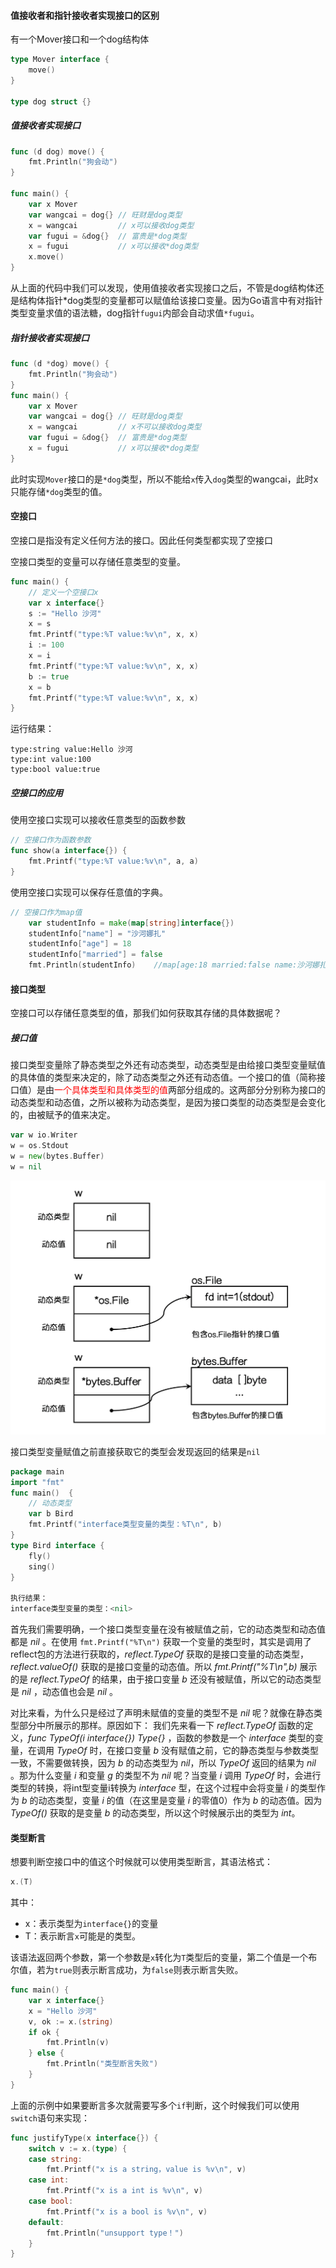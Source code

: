 #### 值接收者和指针接收者实现接口的区别

有一个Mover接口和一个dog结构体

```go
type Mover interface {
	move()
}

type dog struct {}
```

##### 值接收者实现接口

```go
func (d dog) move() {
	fmt.Println("狗会动")
}

func main() {
	var x Mover
	var wangcai = dog{} // 旺财是dog类型
	x = wangcai         // x可以接收dog类型
	var fugui = &dog{}  // 富贵是*dog类型
	x = fugui           // x可以接收*dog类型
	x.move()
}
```

从上面的代码中我们可以发现，使用值接收者实现接口之后，不管是dog结构体还是结构体指针*dog类型的变量都可以赋值给该接口变量。因为Go语言中有对指针类型变量求值的语法糖，dog指针`fugui`内部会自动求值`*fugui`。



##### 指针接收者实现接口

```go
func (d *dog) move() {
	fmt.Println("狗会动")
}
func main() {
	var x Mover
	var wangcai = dog{} // 旺财是dog类型
	x = wangcai         // x不可以接收dog类型
	var fugui = &dog{}  // 富贵是*dog类型
	x = fugui           // x可以接收*dog类型
}
```

此时实现`Mover`接口的是`*dog`类型，所以不能给`x`传入`dog`类型的wangcai，此时x只能存储`*dog`类型的值。



#### 空接口

空接口是指没有定义任何方法的接口。因此任何类型都实现了空接口

空接口类型的变量可以存储任意类型的变量。

```go
func main() {
	// 定义一个空接口x
	var x interface{}
	s := "Hello 沙河"
	x = s
	fmt.Printf("type:%T value:%v\n", x, x)
	i := 100
	x = i
	fmt.Printf("type:%T value:%v\n", x, x)
	b := true
	x = b
	fmt.Printf("type:%T value:%v\n", x, x)
}
```

运行结果：

```go\
type:string value:Hello 沙河
type:int value:100
type:bool value:true
```

##### 空接口的应用

使用空接口实现可以接收任意类型的函数参数

```go
// 空接口作为函数参数
func show(a interface{}) {
	fmt.Printf("type:%T value:%v\n", a, a)
}
```

使用空接口实现可以保存任意值的字典。

```go
// 空接口作为map值
	var studentInfo = make(map[string]interface{})
	studentInfo["name"] = "沙河娜扎"
	studentInfo["age"] = 18
	studentInfo["married"] = false
	fmt.Println(studentInfo)	//map[age:18 married:false name:沙河娜扎]
```



#### 接口类型

空接口可以存储任意类型的值，那我们如何获取其存储的具体数据呢？

##### 接口值

接口类型变量除了静态类型之外还有动态类型，动态类型是由给接口类型变量赋值的具体值的类型来决定的，除了动态类型之外还有动态值。一个接口的值（简称接口值）是由<font color='red'>一个具体类型和具体类型的值</font>两部分组成的。这两部分分别称为接口的动态类型和动态值，之所以被称为动态类型，是因为接口类型的动态类型是会变化的，由被赋予的值来决定。

```go
var w io.Writer
w = os.Stdout
w = new(bytes.Buffer)
w = nil
```

![接口值图解](note.assets/interface.png)

接口类型变量赋值之前直接获取它的类型会发现返回的结果是`nil`

```go
package main
import "fmt"
func main()  {
    // 动态类型
    var b Bird
    fmt.Printf("interface类型变量的类型：%T\n", b)
}
type Bird interface {
    fly()
    sing()
}

执行结果：
interface类型变量的类型：<nil>
```

首先我们需要明确，一个接口类型变量在没有被赋值之前，它的动态类型和动态值都是 *nil* 。在使用 `fmt.Printf("%T\n")` 获取一个变量的类型时，其实是调用了reflect包的方法进行获取的，*reflect.TypeOf* 获取的是接口变量的动态类型， *reflect.valueOf()* 获取的是接口变量的动态值。所以 *fmt.Printf("%T\n",b)* 展示的是 *reflect.TypeOf* 的结果，由于接口变量 *b* 还没有被赋值，所以它的动态类型是 *nil* ，动态值也会是 *nil* 。

对比来看，为什么只是经过了声明未赋值的变量的类型不是 *nil* 呢？就像在静态类型部分中所展示的那样。原因如下： 我们先来看一下 *reflect.TypeOf* 函数的定义，*func TypeOf(i interface{}) Type{}* ，函数的参数是一个 *interface* 类型的变量，在调用 *TypeOf* 时，在接口变量 *b* 没有赋值之前，它的静态类型与参数类型一致，不需要做转换，因为 *b* 的动态类型为 *nil*，所以 *TypeOf* 返回的结果为 *nil* 。那为什么变量 *i* 和变量 *g* 的类型不为 *nil* 呢？当变量 *i* 调用 *TypeOf* 时，会进行类型的转换，将int型变量i转换为 *interface* 型，在这个过程中会将变量 *i* 的类型作为 *b* 的动态类型，变量 *i* 的值（在这里是变量 *i* 的零值0）作为 *b* 的动态值。因为 *TypeOf()* 获取的是变量 *b* 的动态类型，所以这个时候展示出的类型为 *int*。

#### 类型断言

想要判断空接口中的值这个时候就可以使用类型断言，其语法格式：

```go
x.(T)
```

其中：

- x：表示类型为`interface{}`的变量
- T：表示断言`x`可能是的类型。

该语法返回两个参数，第一个参数是`x`转化为`T`类型后的变量，第二个值是一个布尔值，若为`true`则表示断言成功，为`false`则表示断言失败。

```go
func main() {
	var x interface{}
	x = "Hello 沙河"
	v, ok := x.(string)
	if ok {
		fmt.Println(v)
	} else {
		fmt.Println("类型断言失败")
	}
}
```

上面的示例中如果要断言多次就需要写多个`if`判断，这个时候我们可以使用`switch`语句来实现：

```go
func justifyType(x interface{}) {
	switch v := x.(type) {
	case string:
		fmt.Printf("x is a string，value is %v\n", v)
	case int:
		fmt.Printf("x is a int is %v\n", v)
	case bool:
		fmt.Printf("x is a bool is %v\n", v)
	default:
		fmt.Println("unsupport type！")
	}
}
```

